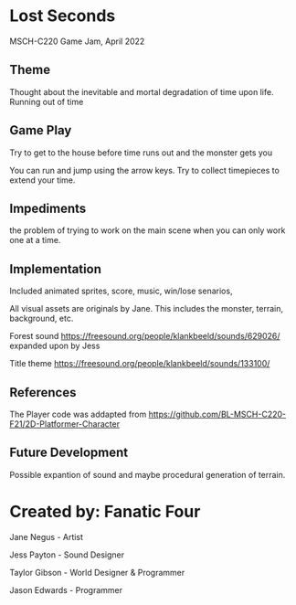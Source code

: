 # Lost Seconds
MSCH-C220 Game Jam, April 2022

## Theme
Thought about the inevitable and mortal degradation of time upon life. Running out of time 

## Game Play
Try to get to the house before time runs out and the monster gets you

You can run and jump using the arrow keys. Try to collect timepieces to extend your time. 

## Impediments
the problem of trying to work on the main scene when you can only work one at a time. 

## Implementation

Included animated sprites, score, music, win/lose senarios, 

All visual assets are originals by Jane. This includes the monster, terrain, background, etc.

Forest sound https://freesound.org/people/klankbeeld/sounds/629026/ expanded upon by Jess

Title theme https://freesound.org/people/klankbeeld/sounds/133100/

## References
The Player code was addapted from https://github.com/BL-MSCH-C220-F21/2D-Platformer-Character 

## Future Development

Possible expantion of sound and maybe procedural generation of terrain. 

# Created by: Fanatic Four
Jane Negus - Artist

Jess Payton - Sound Designer

Taylor Gibson - World Designer & Programmer

Jason Edwards - Programmer 
